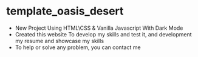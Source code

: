 # template_oasis_desert
- New Project Using HTML\CSS &amp; Vanilla Javascript With Dark Mode
- Created this website To develop my skills and test it, and development my resume and showcase my skills
- To help or solve any problem, you can contact me

